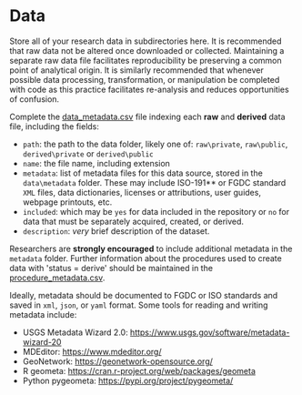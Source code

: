 # Data

Store all of your research data in subdirectories here. It is recommended that raw data not be altered once downloaded or collected. Maintaining a separate raw data file facilitates reproducibility be preserving a common point of analytical origin. It is similarly recommended that whenever possible data processing, transformation, or manipulation be completed with code as this practice facilitates re-analysis and reduces opportunities of confusion.

Complete the [data_metadata.csv](data_metadata.csv) file indexing each **raw** and **derived** data file, including the fields:

- `path`: the path to the data folder, likely one of: `raw\private`, `raw\public`, `derived\private` or `derived\public`
- `name`: the file name, including extension
- `metadata`: list of metadata files for this data source, stored in the `data\metadata` folder. These may include ISO-191** or FGDC standard `XML` files, data dictionaries, licenses or attributions, user guides, webpage printouts, etc.
- `included`: which may be `yes` for data included in the repository or `no` for data that must be separately acquired, created, or derived.
- `description`: *very* brief description of the dataset.

Researchers are **strongly encouraged** to include additional metadata in the `metadata` folder.
Further information about the procedures used to create data with 'status = derive' should be maintained in the [procedure_metadata.csv](../procedure/procedure_metadata.csv).

Ideally, metadata should be documented to FGDC or ISO standards and saved in `xml`, `json`, or `yaml` format. Some tools for reading and writing metadata include:

- USGS Metadata Wizard 2.0: https://www.usgs.gov/software/metadata-wizard-20
- MDEditor: https://www.mdeditor.org/
- GeoNetwork: https://geonetwork-opensource.org/
- R geometa: https://cran.r-project.org/web/packages/geometa
- Python pygeometa: https://pypi.org/project/pygeometa/
